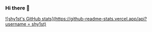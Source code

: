 ### Hi there 👋

<!--
**shy1st/shy1st** is a ✨ _special_ ✨ repository because its `README.md` (this file) appears on your GitHub profile.

Here are some ideas to get you started:

- 🔭 I’m currently working on ...
- 🌱 I’m currently learning ...
- 👯 I’m looking to collaborate on ...
- 🤔 I’m looking for help with ...
- 💬 Ask me about ...
- 📫 How to reach me: ...
- 😄 Pronouns: ...
- ⚡ Fun fact: ...
-->

[![shy1st's GitHub stats](https://github-readme-stats.vercel.app/api?username = shy1st)](https://github.com/anuraghazra/github-readme-stats)
